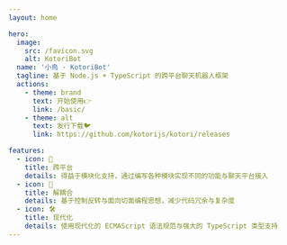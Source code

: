 ```yaml
---
layout: home

hero:
  image:
    src: /favicon.svg
    alt: KotoriBot
  name: '小鳥 · KotoriBot'
  tagline: 基于 Node.js + TypeScript 的跨平台聊天机器人框架
  actions:
    - theme: brand
      text: 开始使用👉
      link: /basic/
    - theme: alt
      text: 发行下载🐦
      link: https://github.com/kotorijs/kotori/releases

features:
  - icon: 🚀
    title: 跨平台
    details: 得益于模块化支持，通过编写各种模块实现不同的功能与聊天平台接入
  - icon: 🧩
    title: 解耦合
    details: 基于控制反转与面向切面编程思想，减少代码冗余与复杂度
  - icon: 🛠️
    title: 现代化
    details: 使用现代化的 ECMAScript 语法规范与强大的 TypeScript 类型支持
---
```

